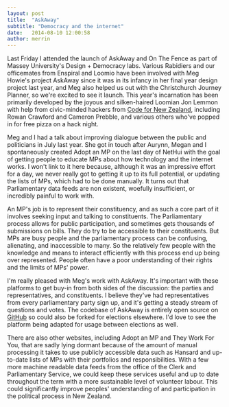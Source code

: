 ```yaml
---
layout: post
title:  "AskAway"
subtitle: "Democracy and the internet"
date:   2014-08-10 12:00:58
author: merrin
---
```


Last Friday I attended the launch of AskAway and On The Fence as part of Massey University's Design + Democracy labs. Various Rabidiers and our officemates from Enspiral and Loomio have been involved with Meg Howie's project AskAway since it was in its infancy in her final year design project last year, and Meg also helped us out with the Christchurch Journey Planner, so we're excited to see it launch. This year's incarnation has been primarily developed by the joyous and silken-haired Loomian Jon Lemmon with help from civic-minded hackers from [Code for New Zealand](http://www.codefor.org.nz), including Rowan Crawford and Cameron Prebble, and various others who've popped in for free pizza on a hack night.

Meg and I had a talk about improving dialogue between the public and politicians in July last year. She got in touch after Aurynn, Megan and I spontaneously created Adopt an MP on the last day of NetHui with the goal of getting people to educate MPs about how technology and the internet works. I won't link to it here because, although it was an impressive effort for a day, we never really got to getting it up to its full potential, or updating the lists of MPs, which had to be done manually. It turns out that Parliamentary data feeds are non existent, woefully insufficient, or incredibly painful to work with.

<!--break-->

An MP's job is to represent their constituency, and as such a core part of it involves seeking input and talking to constituents. The Parliamentary process allows for public participation, and sometimes gets thousands of submissions on bills. They do try to be accessible to their constituents. But MPs are busy people and the parliamentary process can be confusing, alienating, and inaccessible to many. So the relatively few people with the knowledge and means to interact efficiently with this process end up being over represented. People often have a poor understanding of their rights and the limits of MPs' power. 

I'm really pleased with Meg's work with AskAway. It's important with these platforms to get buy-in from both sides of the discussion: the parties and representatives, and constituents. I believe they've had representatives from	 every parliamentary party sign up, and it's getting a steady stream of questions and votes. The codebase of AskAway is entirely open source on [GitHub](https://github.com/askaway/askaway/) so could also be forked for elections elsewhere. I'd love to see the platform being adapted for usage between elections as well. 

There are also other websites, including Adopt an MP and They Work For You, that are sadly lying dormant because of the amount of manual processing it takes to use publicly accessible data such as Hansard and up-to-date lists of MPs with their portfolios and responsibilities. With a few more machine readable data feeds from the office of the Clerk and Parliamentary Service, we could keep these services useful and up to date throughout the term with a more sustainable level of volunteer labour. This could significantly improve peoples' understanding of and participation in the political process in New Zealand.
